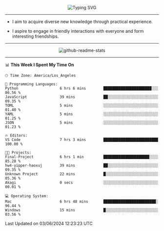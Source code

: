 <p align="center">
  <img src="https://readme-typing-svg.demolab.com?font=Fira+Code&weight=500&size=32&duration=2500&pause=1600&center=true&vCenter=true&random=false&width=1024&height=64&lines=Hi+there+%F0%9F%91%8B;I'm+delighted+you+could+make+it+here+%F0%9F%8E%89;I'm+Harry%2C+a+college+student+still+finding+my+way" alt="Typing SVG" />
</p>


---


- I aim to acquire diverse new knowledge through practical experience.

- I aspire to engage in friendly interactions with everyone and form interesting friendships.


---


<p align="center">
  <img src="https://github-readme-stats.vercel.app/api?username=Harry-Jing&show_icons=true" alt="github-readme-stats"/>
</p>


---

<!--START_SECTION:waka-->
📊 **This Week I Spent My Time On** 

```text
🕑︎ Time Zone: America/Los_Angeles

💬 Programming Languages: 
Python                   6 hrs 6 mins        ██████████████████████░░░   86.56 % 
JavaScript               39 mins             ██░░░░░░░░░░░░░░░░░░░░░░░   09.35 % 
TOML                     5 mins              ░░░░░░░░░░░░░░░░░░░░░░░░░   01.40 % 
YAML                     5 mins              ░░░░░░░░░░░░░░░░░░░░░░░░░   01.25 % 
JSON                     5 mins              ░░░░░░░░░░░░░░░░░░░░░░░░░   01.23 % 

🔥 Editors: 
VS Code                  7 hrs 3 mins        █████████████████████████   100.00 % 

🐱‍💻 Projects: 
Final-Project            6 hrs 1 min         █████████████████████░░░░   85.28 % 
hw4-yipper-haoxuj        39 mins             ██░░░░░░░░░░░░░░░░░░░░░░░   09.35 % 
Unknown Project          22 mins             █░░░░░░░░░░░░░░░░░░░░░░░░   05.36 % 
Akagi                    0 secs              ░░░░░░░░░░░░░░░░░░░░░░░░░   00.01 % 

💻 Operating System: 
Mac                      6 hrs 48 mins       ████████████████████████░   96.44 % 
Windows                  15 mins             █░░░░░░░░░░░░░░░░░░░░░░░░   03.56 % 
```


 Last Updated on 03/06/2024 12:23:23 UTC
<!--END_SECTION:waka-->
